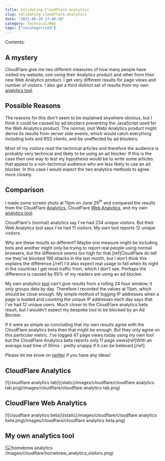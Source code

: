 ```yaml
---
title: Validating CloudFlare analytics
slug: validating-cloudflare-analytics
date: "2021-06-29 17:40:38"
category: Technical/Web
tags: ["uncategorized"]
---
```


Contents:
<TOCInline toc={props.toc} exclude="Overview" toHeading={2} />

## A mystery

CloudFlare give me two different measures of how many people have
visited my website, one using their Analytics product and other from their new
Web Analytics product. I get very different results for page views and number of
visitors. I also get a third distinct set of results from my own [analytics tool](analytics).

## Possible Reasons

The reasons for this don't seem to be explained anywhere obvious, but I think it
could be caused by ad blockers preventing the JavaScript used for the Web
Analytics product. The normal, (not Web) Analytics product might derive its
results from server side events, which would catch everything including bots and
RSS clients, and be unaffected by ad blockers.

Most of my visitors read the technical articles and therefore the audience is
probably very technical and likely to be using an ad blocker. If this is the
case then one way to test my hypothesis would be to write some articles that
appeal to a non-technical audience who are less likely to use an ad blocker. In
this case I would expect the two analytics methods to agree more closely.

## Comparison

I made some screen shots at 11pm on June 29$^{th}$ and compared the results from
the CloudFlare [Analytics](https://www.cloudflare.com/analytics/), CloudFlare [Web Analytics](https://www.cloudflare.com/web-analytics/), and my own [analytics
tool]({filename}/pages/website-analytics.md).

CloudFlare's (normal) analytics say I've had 234 unique visitors. But their Web
Analytics tool says I've had 11 visitors. My own tool reports 12 unique visitors.

Why are these results so different? Maybe one measure might be including bots
and another might only be trying to report real people using normal browsers,
but the difference seems too high for that.[ref]CloudFlare do tell me they've
blocked 199 attacks in the last month, but I don't think this explains the
difference.[/ref] I'd also expect real usage to fall when its night in the
countries I get most traffic from, which I don't see. Perhaps the difference is
caused by 95% of my readers are using an ad blocker.

My own analytics [tool]({filename}/pages/website-analytics.md) can't give results
from a rolling 24 hour window, it only groups data by day. Therefore I recorded
the values at 11pm, which should be close enough. My simple method of logging IP
addresses when a page is loaded and counting the unique IP addresses each day
says that I've had 12 unique users. Much closer to the CloudFlare
analytics beta result, but I wouldn't expect my bespoke tool to be blocked by an
Ad Blocker.

If it were as simple as concluding that my own results agree with the CloudFlare
analytics beta then that might be enough. But they only agree on this particular
metric. I've logged 47 page views today using my own tool but the CloudFlare
Analytics beta reports only 11 page views[ref]With an average load time of 90ms -
pretty snappy if it can be believed.[/ref].

Please let me know on [twitter](https://twitter.com/johnmathews) if you have any
ideas!

## CloudFlare Analytics

[![cloudflare analytics tab]({static}/images/cloudflare/cloudflare analytics tab.png)/images/cloudflare/cloudflare analytics tab.png)

## CloudFlare Web Analytics

[![cloudflare analytics beta]({static}/images/cloudflare/cloudflare analytics beta.png)/images/cloudflare/cloudflare analytics beta.png)

## My own analytics tool

[![homebrew analytics]({static}/images/cloudflare/homebrew_analytics_visitors.png)/images/cloudflare/homebrew_analytics_visitors.png)

